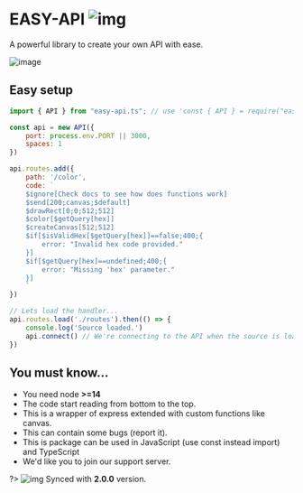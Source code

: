# EASY-API ![img](https://cdn.discordapp.com/emojis/978823080300380170.png ':size=20')
A powerful library to create your own API with ease.

![image](https://camo.githubusercontent.com/1b637c74e2bcd2feb02d7a3ca3d61263bed5d673dfd472ee663157db1d2000f6/68747470733a2f2f692e696d6775722e636f6d2f326b735a5342792e6a7067 ':size=750')

## Easy setup

```js
import { API } from "easy-api.ts"; // use 'const { API } = require("easy-api.ts")' for JavaScript

const api = new API({
    port: process.env.PORT || 3000,
    spaces: 1
})

api.routes.add({
    path: '/color',
    code: `
    $ignore[Check docs to see how does functions work]
    $send[200;canvas;$default]
    $drawRect[0;0;512;512]
    $color[$getQuery[hex]]
    $createCanvas[512;512]
    $if[$isValidHex[$getQuery[hex]]==false;400;{
        error: "Invalid hex code provided."
    }]
    $if[$getQuery[hex]==undefined;400;{
        error: "Missing 'hex' parameter."
    }]
    `
})

// Lets load the handler...
api.routes.load('./routes').then(() => {
    console.log('Source loaded.')
    api.connect() // We're connecting to the API when the source is loaded.
})
```

## You must know...
- You need node **>=14**
- The code start reading from bottom to the top.
- This is a wrapper of express extended with custom functions like canvas.
- This can contain some bugs (report it).
- This is package can be used in JavaScript (use const instead import) and TypeScript
- We'd like you to join our support server.

?> ![img](https://cdn.discordapp.com/emojis/829109483526422570.png ':size=13') Synced with **2.0.0** version.